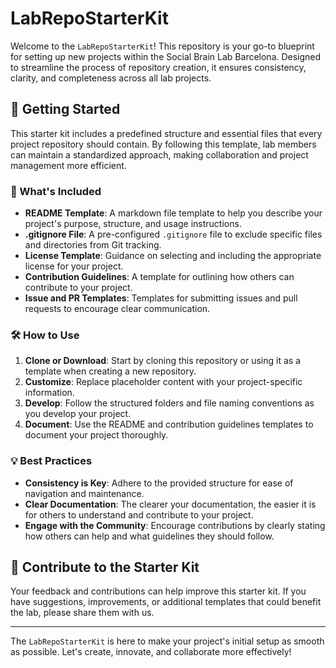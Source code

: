 # LabRepoStarterKit

Welcome to the `LabRepoStarterKit`! This repository is your go-to blueprint for setting up new projects within the Social Brain Lab Barcelona. Designed to streamline the process of repository creation, it ensures consistency, clarity, and completeness across all lab projects.

## 🚀 Getting Started

This starter kit includes a predefined structure and essential files that every project repository should contain. By following this template, lab members can maintain a standardized approach, making collaboration and project management more efficient.

### 📁 What's Included

- **README Template**: A markdown file template to help you describe your project's purpose, structure, and usage instructions.
- **.gitignore File**: A pre-configured `.gitignore` file to exclude specific files and directories from Git tracking.
- **License Template**: Guidance on selecting and including the appropriate license for your project.
- **Contribution Guidelines**: A template for outlining how others can contribute to your project.
- **Issue and PR Templates**: Templates for submitting issues and pull requests to encourage clear communication.

### 🛠 How to Use

1. **Clone or Download**: Start by cloning this repository or using it as a template when creating a new repository.
2. **Customize**: Replace placeholder content with your project-specific information.
3. **Develop**: Follow the structured folders and file naming conventions as you develop your project.
4. **Document**: Use the README and contribution guidelines templates to document your project thoroughly.

### 💡 Best Practices

- **Consistency is Key**: Adhere to the provided structure for ease of navigation and maintenance.
- **Clear Documentation**: The clearer your documentation, the easier it is for others to understand and contribute to your project.
- **Engage with the Community**: Encourage contributions by clearly stating how others can help and what guidelines they should follow.

## 🌟 Contribute to the Starter Kit

Your feedback and contributions can help improve this starter kit. If you have suggestions, improvements, or additional templates that could benefit the lab, please share them with us.

---

The `LabRepoStarterKit` is here to make your project's initial setup as smooth as possible. Let's create, innovate, and collaborate more effectively!

